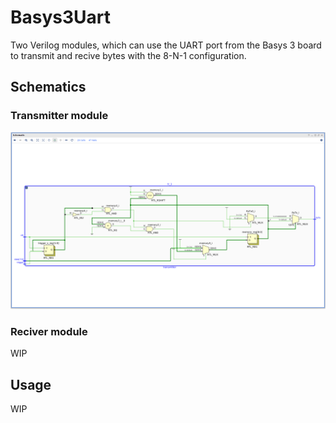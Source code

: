 # Basys3Uart
Two Verilog modules, which can use the UART port from the Basys 3 board to transmit and recive bytes with the 8-N-1 configuration.

## Schematics

### Transmitter module

![transmitter schematic](./images/transmitter_schematic.png)

### Reciver module

WIP


## Usage

WIP
